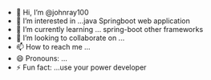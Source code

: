 - 👋 Hi, I’m @johnray100
- 👀 I’m interested in ...java Springboot web application 
- 🌱 I’m currently learning ... spring-boot other frameworks
- 💞️ I’m looking to collaborate on ...
- 📫 How to reach me ...
- 😄 Pronouns: ...
- ⚡ Fun fact: ...use your power developer

<!---
johnray100/johnray100 is a ✨ special ✨ repository because its `README.md` (this file) appears on your GitHub profile.
You can click the Preview link to take a look at your changes.
--->
